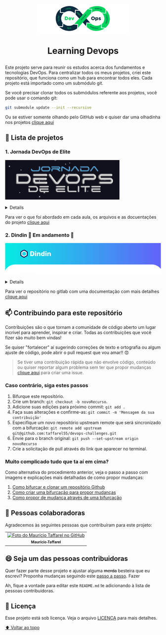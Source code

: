 <h1 id="inicio" align="center">
  <br>
  <img src="assets/devops.png" alt="DevOps Logo" height="100">
  <br>

Learning Devops

</h1>

Este projeto serve para reunir os estudos acerca dos fundamentos e tecnologias DevOps. Para centralizar todos os meus projetos, criei este repositório, que funciona como um hub para encontrar todos eles. Cada projeto está importado como um submódulo git.

Se você precisar clonar todos os submódulos referente aos projetos, você pode usar o comando git:

```bash
git submodule update --init --recursive
```

Ou se estiver somente olhando pelo GitHub web e quiser dar uma olhadinha nos projetos [clique aqui](projects)

## 🚀 Lista de projetos

### 1. Jornada DevOps de Elite

![](assets/jornadaDevopsElite.png)

<details>
Este foi o meu primeiro contato de verdade com o DevOps, foi um evento que possibilitou o aprendizado da cultura DevOps, além da intrução diversas tecnologias fazendo um projeto do inicio ao fim. Tecnologias abordadas:

- 🐋 **Docker**: Containerização
- ☸️ **Kubernetes**: Orquestração
- 🇹 **Terraform**: Provisionamento
- 🕴️ **Jenkins**: Automação
- 📈 **Grafana**: Monitoramento
- 🔥 **Prometheus**: Métricas
</details>

Para ver o que foi abordado em cada aula, os arquivos e as docuentações do projeto [clique aqui](https://github.com/taffarel55/jornada-devops-elite)

### 2. Dindin 🚧 Em andamento 🚧

![](assets/dindin.png)

<details>

Utilizando os conhecimentos adquiridos na [Jornada DevOps de Elite](#1-jornada-devops-de-elite), decidi implantar um projeto simples que já havia desenvolvido anteriormente, composto por um frontend e um backend seguindo a topologia abaixo:

<h1 align="center">
  <br>
  <img src="https://gitlab.com/it-study-group-br/finances/-/raw/master/assets/topology.png" alt="Topologia do projeto">
  <br>
</h1>

A ideia foi subir este projeto em um ambiente de produção. A seguir está a lista de coisas que fiz, aprendi e ainda pretendo fazer:

- 📃 **Código**:
  - Ajustes gerais código fonte
  - Mudança de endpoints caso esteja em _prod_
  - 🔜 Criação de testes unitários frontend
  - 🔜 Criação de testes unitários backend
- <img src="assets/gitlab.svg" width=16/> **GitLab**:
  - Criação do projeto em outra plataforma
  - Utilização do registry
  - 🔜 Implementar pipeline de CI/CD
  - 🔜 Armazenar state do Terraform
- <img src="assets/docker.svg" width=16/> **Docker**:
  - Dockerfile do backend
  - Dockerfile do frontend
  - Usei multi-stage build
  - Aprendizado de técnicas e boas práticas
  - Utilização do registry do gitlab
- <img src="assets/kubernetes.svg" width=16/> **Kubernetes**:
  - Gerenciamento de um cluster local
  - Gerenciamento de um cluster remoto
  - Práticas com os comandos `kubectl`
  - Utilização do `Deployment`
  - Utilização do `ReplicaSet`
  - Utilização do `Pod`
  - 🔜 Utilização do `Ingress`
  - 🔜 Utilização do `PersistentVolume`
  - 🔜 Utilização do `cert-manager`
  - 🔜 Utilização do `external-dns`
- <img src="assets/nginx.svg" width=16/> **Nginx**:
  - Configuração básica `nginx.conf`
  - Passar solicitação para proxy server
- 🌐 **Configuração de DNS**:
  - Apontar para nameservers
  - Adicionar registro A para criar um subdomínio
- <img src="assets/terraform.svg" width=16/> **Terraform**:
  - Utilização do Terraform para provisionar a infraestrutura
  - Leitura de documentação do Terraform
  - Terraform para a Digital Ocean
- <img src="assets/digitalOcean.svg" width=16/> **Digital Ocean**:
  - Familiarização com o Cloud Provider
  - 🔜 Ver métricas no terminal web


> O DevOps é uma metodologia que visa a integração entre as equipes de desenvolvimento e operações de TI para que haja uma colaboração mais eficiente e um ciclo de desenvolvimento mais ágil. Nesse contexto, a importância de trabalhar em conjunto é fundamental para que a equipe consiga atingir seus objetivos com eficiência. Por isso, para este projeto, trabalhei em conjunto com outra pessoa [👥 @Fannine2](https://github.com/Fannine2/)

#### Printscreen do frontend:
![dindinFront](assets/dindinFront.png)

#### Printscreen do backend:
![dindinBack](assets/dindinBack.png)

#### `kubectl get all`:
```bash
❯ kubectl get all
NAME                                       READY   STATUS    RESTARTS   AGE
pod/backend-deployment-6c8c94bfc8-zzhsm    1/1     Running   0          34h
pod/frontend-deployment-75b99cdb4b-5xfch   1/1     Running   0          33h
pod/frontend-deployment-75b99cdb4b-7zl96   1/1     Running   0          33h
pod/frontend-deployment-75b99cdb4b-bpt2p   1/1     Running   0          33h

NAME                       TYPE           CLUSTER-IP      EXTERNAL-IP      PORT(S)        AGE
service/backend-service    ClusterIP      10.245.196.44   <none>           3333/TCP       2d4h
service/frontend-service   LoadBalancer   10.245.210.42   178.128.133.32   80:30000/TCP   2d4h
service/kubernetes         ClusterIP      10.245.0.1      <none>           443/TCP        2d4h

NAME                                  READY   UP-TO-DATE   AVAILABLE   AGE
deployment.apps/backend-deployment    1/1     1            1           2d4h
deployment.apps/frontend-deployment   3/3     3            3           2d4h

NAME                                             DESIRED   CURRENT   READY   AGE
replicaset.apps/backend-deployment-6c8c94bfc8    1         1         1       2d4h
replicaset.apps/frontend-deployment-75b99cdb4b   3         3         3       2d4h

```

> A aplicação também pode ser vista no seguinte endereço: http://dindin.taffarel.tech ou diretamente pelo IP: http://178.128.133.32
> Como eu não vou deixar no ar para não gastar dinheiro 💸, também tem a seguinte opção: https://web.archive.org/web/20230224052346/http://178.128.133.32/

</details>

Para ver o repositório no gitlab com uma documentação com mais detalhes [clique aqui](https://gitlab.com/it-study-group-br/finances)

<h2 id="contribuir">📫 Contribuindo para este repositório</h2>

Contribuições são o que tornam a comunidade de código aberto um lugar incrível para aprender, inspirar e criar. Todas as contribuições que você fizer são muito bem vindas!

Se quiser "fortalecer" aí sugerindo correções de texto e ortografia ou algum ajuste de código, pode abrir o pull request que vou amar!! :heart_eyes:

> Se tiver uma contribuição rápida que não envolve código, conteúdo ou quiser reportar algum problema sem ter que propor mudanças [clique aqui](https://github.com/taffarel55/devops-challenges/issues/new) para criar uma issue.

### Caso contrário, siga estes passos

1. Bifurque este repositório.
2. Crie um branch: `git checkout -b novoRecurso`.
3. Adicione suas edições para próximo commit: `git add .`
4. Faça suas alterações e confirme-as: `git commit -m 'Mensagem da sua contribuição'`
5. Especifique um novo repositório upstream remote que será sincronizado com a bifurcação: `git remote add upstream git@github.com:taffarel55/devops-challenges.git`
6. Envie para o branch original: `git push --set-upstream origin novoRecurso`
7. Crie a solicitação de pull através do link que aparecer no terminal.

### Muito complicado tudo que ta aí em cima?

Como alternativa do procedimento anterior, veja o passo a passo com imagens e explicações mais detalhadas de como propor mudanças:

1. [Como bifurcar e clonar um repositório Github](https://docs.github.com/pt/github/getting-started-with-github/quickstart/fork-a-repo)
2. [Como criar uma bifurcação para propor mudanças](https://docs.github.com/pt/pull-requests/collaborating-with-pull-requests/proposing-changes-to-your-work-with-pull-requests/creating-and-deleting-branches-within-your-repository)
3. [Como propor de mudança através de uma bifurcação](https://docs.github.com/pt/github/collaborating-with-pull-requests/proposing-changes-to-your-work-with-pull-requests/creating-a-pull-request-from-a-fork)

## 🤝 Pessoas colaboradoras

Agradecemos às seguintes pessoas que contribuíram para este projeto:

<table>
  <tr>
    <td align="center">
      <a href="https://github.com/taffarel55">
        <img src="https://avatars3.githubusercontent.com/u/18634201" width="100px;" alt="Foto do Maurício Taffarel no GitHub"/><br>
        <sub>
          <b>Maurício Taffarel</b>
        </sub>
      </a>
    </td>
    <!--
    <td align="center">
      <a href="#">
        <img src="https://s2.glbimg.com/FUcw2usZfSTL6yCCGj3L3v3SpJ8=/smart/e.glbimg.com/og/ed/f/original/2019/04/25/zuckerberg_podcast.jpg" width="100px;" alt="Foto do Mark Zuckerberg"/><br>
        <sub>
          <b>Mark Zuckerberg</b>
        </sub>
      </a>
    </td>
    <td align="center">
      <a href="#">
        <img src="https://miro.medium.com/max/360/0*1SkS3mSorArvY9kS.jpg" width="100px;" alt="Foto do Steve Jobs"/><br>
        <sub>
          <b>Steve Jobs</b>
        </sub>
      </a>
    </td>
    -->
  </tr>
</table>

## 😄 Seja um das pessoas contribuidoras<br>

Quer fazer parte desse projeto e ajustar alguma ~~merda~~ besteira que eu escrevi? Proponha mudanças seguindo este [passo a passo](#contribuir). Fazer

Ah, fique a vontade para editar este `README.md` te adicionando à lista de pessoas contribuidoras.

## 📝 Licença

Esse projeto está sob licença. Veja o arquivo [LICENÇA](LICENSE) para mais detalhes.

[⬆ Voltar ao topo](#inicio)<br>
